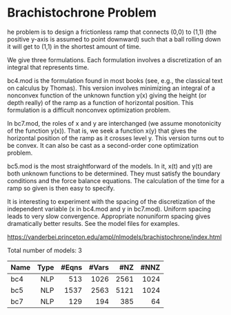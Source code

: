 #  Brachistochrone Problem

he problem is to design a frictionless ramp that connects (0,0) to (1,1) (the positive y-axis is assumed to point downward) such that a ball rolling down it will get to (1,1) in the shortest amount of time.

We give three formulations. Each formulation involves a discretization of an integral that represents time.

bc4.mod is the formulation found in most books (see, e.g., the classical text on calculus by Thomas). This version involves minimizing an integral of a nonconvex function of the unknown function y(x) giving the height (or depth really) of the ramp as a function of horizontal position. This formulation is a difficult nonconvex optimization problem.

In bc7.mod, the roles of x and y are interchanged (we assume monotonicity of the function y(x)). That is, we seek a function x(y) that gives the horizontal position of the ramp as it crosses level y. This version turns out to be convex. It can also be cast as a second-order cone optimization problem.

bc5.mod is the most straightforward of the models. In it, x(t) and y(t) are both unknown functions to be determined. They must satisfy the boundary conditions and the force balance equations. The calculation of the time for a ramp so given is then easy to specify.

It is interesting to experiment with the spacing of the discretization of the independent variable (x in bc4.mod and y in bc7.mod). Uniform spacing leads to very slow convergence. Appropriate nonuniform spacing gives dramatically better results. See the model files for examples.

https://vanderbei.princeton.edu/ampl/nlmodels/brachistochrone/index.html

Total number of models:   3

|Name	          |Type  |#Eqns	 |#Vars	|#NZ    |#NNZ   |
|-----------------|-----:|------:|-----:|------:|------:|
|bc4		  	  |NLP	 |513	 |1026	|2561   |1024   |
|bc5 			  |NLP   |1537	 |2563	|5121   |1024   |
|bc7			  |NLP   |129	 |194	|385	|64	    |
